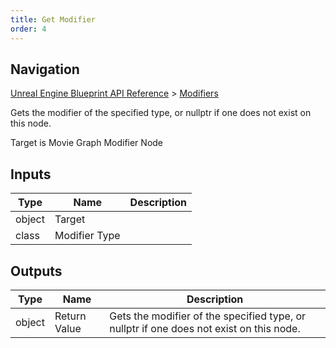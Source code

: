 ```yaml
---
title: Get Modifier
order: 4
---
```

## Navigation

[Unreal Engine Blueprint API Reference](https://dev.epicgames.com/documentation/en-us/unreal-engine/BlueprintAPI) > [Modifiers](https://dev.epicgames.com/documentation/en-us/unreal-engine/BlueprintAPI/Modifiers)

Gets the modifier of the specified type, or nullptr if one does not exist on this node.

Target is Movie Graph Modifier Node

## Inputs

| Type | Name | Description |
| --- | --- | --- |
| object | Target |  |
| class | Modifier Type |  |

## Outputs

| Type | Name | Description |
| --- | --- | --- |
| object | Return Value | Gets the modifier of the specified type, or nullptr if one does not exist on this node. |
